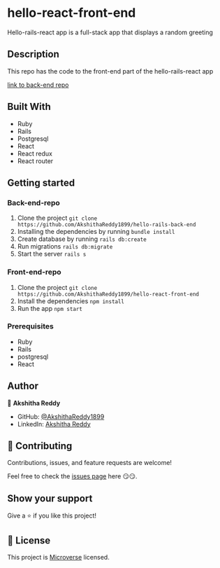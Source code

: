 # hello-react-front-end

Hello-rails-react app is a full-stack app that displays a random greeting

## Description
This repo has the code to the front-end part of the hello-rails-react app

[link to back-end repo](https://github.com/AkshithaReddy1899/hello-rails-back-end)

## Built With

- Ruby
- Rails
- Postgresql
- React
- React redux
- React router

## Getting started


### Back-end-repo

1. Clone the project `git clone https://github.com/AkshithaReddy1899/hello-rails-back-end`
2. Installing the dependencies by running `bundle install`
3. Create database by running `rails db:create`
4. Run migrations `rails db:migrate`
5. Start the server `rails s`

### Front-end-repo

1. Clone the project `git clone https://github.com/AkshithaReddy1899/hello-react-front-end`
2. Install the dependencies `npm install`
3. Run the app `npm start`

### Prerequisites

- Ruby
- Rails
- postgresql
- React

## Author

👤 **Akshitha Reddy**

- GitHub: [@AkshithaReddy1899](https://github.com/AkshithaReddy1899)
- LinkedIn: [Akshitha Reddy](https://www.linkedin.com/in/akshitha-reddy-716944198/)

## 🤝 Contributing

Contributions, issues, and feature requests are welcome!

Feel free to check the [issues page](https://github.com/AkshithaReddy1899/hello-react-front-end/issues) here 😏😏.

## Show your support

Give a ⭐️ if you like this project!

## 📝 License

This project is [Microverse](https://www.microverse.org/) licensed.
